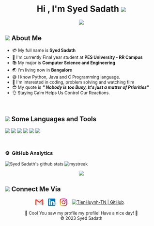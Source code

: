 <h1 align="center"><b>Hi , I'm Syed Sadath </b><img src="https://media.giphy.com/media/hvRJCLFzcasrR4ia7z/giphy.gif" width="35"></h1>
<!--  -->
<p align="center">
  <a href="https://github.com/DenverCoder1/readme-typing-svg"><img src="https://readme-typing-svg.herokuapp.com?font=Time+New+Roman&color=cyan&size=25&center=true&vCenter=true&width=600&height=100&lines=Good+to+see+you+Here..&hearts;++;Computer+Science+Student;Active+Learner;Love+to+learn+new+programming+skills"></a>
</p>


## <img src="https://github.com/sadu-sadd/sadu-sadd/assets/90209613/c574c280-3a74-4794-af16-51499f3d05ed" width="35"> About Me

- :credit_card: My full name is **Syed Sadath** 
- :school: I'm currently Final year student at **PES University - RR Campus**
- :books: My major is **Computer Science and Engineering**
- :earth_asia: I'm living now in **Bangalore**
- :sweat_smile: I know Python, Java and C Programming language.
- :monocle_face: I'm interested in coding, problem solving and watching film
- :sunglasses: My quote is ***" Nobody is too Busy, It's just a matter of Priorities"*** 
- :ok_hand: Staying Calm Helps Us Control Our Reactions.
<br>

## <img src="https://media2.giphy.com/media/QssGEmpkyEOhBCb7e1/giphy.gif?cid=ecf05e47a0n3gi1bfqntqmob8g9aid1oyj2wr3ds3mg700bl&rid=giphy.gif" width="50px"> Some Languages and Tools
<p align="left">
  <img src="https://img.icons8.com/color/48/4a90e2/python--v1.png"/>
  <img src="https://img.icons8.com/color/48/4a90e2/java-coffee-cup-logo--v1.png"/>
  <img src="https://img.icons8.com/color/48/4a90e2/c-programming.png"/>
  <img src="https://img.icons8.com/color/48/4a90e2/visual-studio-code-2019.png"/>
  <img src="https://img.icons8.com/fluent/48/4a90e2/github.png"/>
  <img src="https://img.icons8.com/color/48/4a90e2/git.png"/>
</p>
<br>


### ⚙️ &nbsp;GitHub Analytics

![Syed Sadath's github stats](https://github-readme-stats.vercel.app/api?username=sadu-sadd&show_icons=true&theme=transparent)
<img src="https://github-readme-streak-stats.herokuapp.com/?user=sadu-sadd&theme=transparent" alt="mystreak"/>
<p align="center">
  <img src="https://github-readme-stats.vercel.app/api/top-langs/?username=sadu-sadd&theme=transparent&layout=compact">
</p>


## <img src='https://raw.githubusercontent.com/ShahriarShafin/ShahriarShafin/main/Assets/handshake.gif' width="80px"> Connect Me Via
<p align="center">
  <a href="mailto:syedsadath322@outlook.com" >
    <img align="center" alt="TienHuynh-TN | Gmail" width="26px" src="https://github.com/SatYu26/SatYu26/blob/master/Assets/Gmail.svg" />
  </a> &nbsp;&nbsp;
  
  <a href="https://www.linkedin.com/in/sadath322/" target="_blank">
    <img align="center" alt="TienHuynh-TN | Linkedin" width="24px" src="https://github.com/SatYu26/SatYu26/blob/master/Assets/Linkedin.svg" />
  </a> &nbsp;&nbsp;
  
  <a href="https://www.instagram.com/sadu_sadd/" target="_blank">
    <img align="center" alt="TienHuynh-TN | Instagram" width="24px" src="https://github.com/SatYu26/SatYu26/blob/master/Assets/Instagram.svg" />
  </a> &nbsp;&nbsp;
  
  <a href="https://profile-summary-for-github.herokuapp.com/user/sadu-sadd" target="_blank">
    <img align="center" alt="TienHuynh-TN | GitHub" width="26px" src="https://upload.wikimedia.org/wikipedia/commons/thumb/a/ae/Github-desktop-logo-symbol.svg/1024px-Github-desktop-logo-symbol.svg.png" />
  </a> &nbsp;&nbsp;
<p> 

<div align="center">
  🙂 Cool You saw my profile my profile! Have a nice day! 🙂 <br/>
  &copy; 2023 Syed Sadath
</div>
